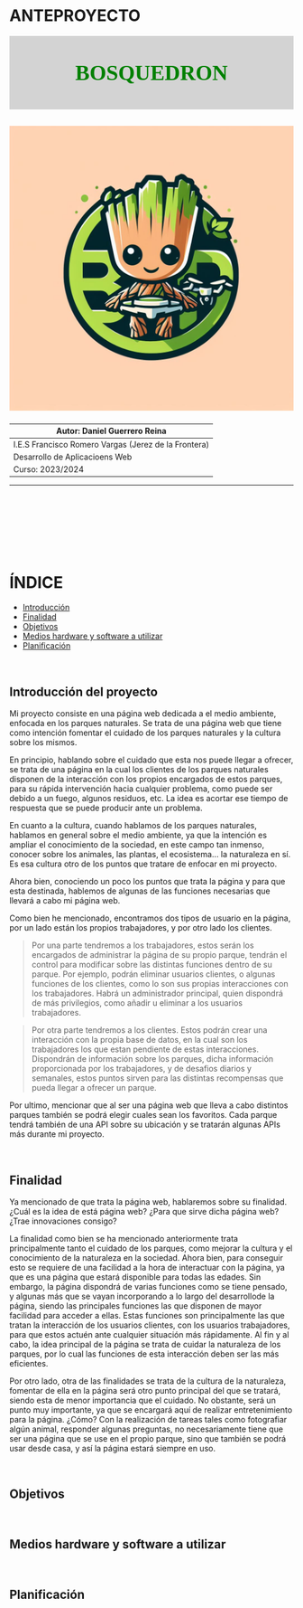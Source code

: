 # ANTEPROYECTO

<div style="background-color: lightgray; padding: 5px; text-align: center;">
    <p class="tittle" style="font-family: Georgia; font-size: 38px; color: green"> <b>BOSQUEDRON</b> </p>
</div>

![LogoBosquedron](./BosquedronLogo.png "Logo")
---

| Autor: Daniel Guerrero Reina                         |
| ---------------------------------------------------- |
| I.E.S Francisco Romero Vargas (Jerez de la Frontera) |
| Desarrollo de Aplicacioens Web                       |
| Curso: 2023/2024                                     |
___


<br>
<br>
<br>
<br>
<br>
<br>


# ÍNDICE
   - [Introducción](#introducción-del-proyecto)
   - [Finalidad](#finalidad)
   - [Objetivos](#objetivos)
   - [Medios hardware y software a utilizar](#medios-hardware-y-software-a-utilizar)
   - [Planificación](#planificación)


<br>


## Introducción del proyecto
   Mi proyecto consiste en una página web dedicada a el medio ambiente, enfocada en los parques naturales. Se trata de una página web que tiene como intención fomentar el cuidado de los parques naturales y la cultura sobre los mismos.

   En principio, hablando sobre el cuidado que esta nos puede llegar a ofrecer, se trata de una página en la cual los clientes de los parques naturales disponen de la interacción con los propios encargados de estos parques, para su rápida intervención hacia cualquier problema, como puede ser debido a un fuego, algunos residuos, etc. La idea es acortar ese tiempo de respuesta que se puede producir ante un problema.

   En cuanto a la cultura, cuando hablamos de los parques naturales, hablamos en general sobre el medio ambiente, ya que la intención es ampliar el conocimiento de la sociedad, en este campo tan inmenso, conocer sobre los animales, las plantas, el ecosistema... la naturaleza en sí. Es esa cultura otro de los puntos que tratare de enfocar en mi proyecto.

   Ahora bien, conociendo un poco los puntos que trata la página y para que esta destinada, hablemos de algunas de las funciones necesarias que llevará a cabo mi página web.

   Como bien he mencionado, encontramos dos tipos de usuario en la página, por un lado están los propios trabajadores, y por otro lado los clientes.

   > Por una parte tendremos a los trabajadores, estos serán los encargados de administrar la página de su propio parque, tendrán el control para modificar sobre las distintas funciones dentro de su parque. Por ejemplo, podrán eliminar usuarios clientes, o algunas funciones de los clientes, como lo son sus propias interacciones con los trabajadores. Habrá un administrador principal, quien dispondrá de más privilegios, como añadir u eliminar a los usuarios trabajadores.

   > Por otra parte tendremos a los clientes. Estos podrán crear una interacción con la propia base de datos, en la cual son los trabajadores los que estan pendiente de estas interacciones. Dispondrán de información sobre los parques, dicha información proporcionada por los trabajadores, y de desafios diarios y semanales, estos puntos sirven para las distintas  recompensas que pueda llegar a ofrecer un parque.

   Por ultimo, mencionar que al ser una página web que lleva a cabo distintos parques también se podrá elegir cuales sean los favoritos. Cada parque tendrá también de una API sobre su ubicación y se tratarán algunas APIs más durante mi proyecto.


<br>


## Finalidad
   Ya mencionado de que trata la página web, hablaremos sobre su finalidad. ¿Cuál es la idea de está página web? ¿Para que sirve dicha página web? ¿Trae innovaciones consigo?

   La finalidad como bien se ha mencionado anteriormente trata principalmente tanto el cuidado de los parques, como mejorar la cultura y el conocimiento de la naturaleza en la sociedad. Ahora bien, para conseguir esto se requiere de una facilidad a la hora de interactuar con la página, ya que es una página que estará disponible para todas las edades. Sin embargo, la página dispondrá de varias funciones como se tiene pensado, y algunas más que se vayan incorporando a lo largo del desarrollode la página, siendo las principales funciones las que disponen de mayor facilidad para acceder a ellas. Estas funciones son principalmente las que tratan la interacción de los usuarios clientes, con los usuarios trabajadores, para que estos actuén ante cualquier situación más rápidamente. Al fin y al cabo, la idea principal de la página se trata de cuidar la naturaleza de los parques, por lo cual las funciones de esta interacción deben ser las más eficientes.

   Por otro lado, otra de las finalidades se trata de la cultura de la naturaleza, fomentar de ella en la página será otro punto principal del que se tratará, siendo esta de menor importancia que el cuidado. No obstante, será un punto muy importante, ya que se encargará aquí de realizar entretenimiento para la página. ¿Cómo? Con la realización de tareas tales como fotografiar algún animal, responder algunas preguntas, no necesariamente tiene que ser una página que se use en el propio parque, sino que también se podrá usar desde casa, y así la página estará siempre en uso.


<br>


## Objetivos


<br>


## Medios hardware y software a utilizar


<br>


## Planificación


